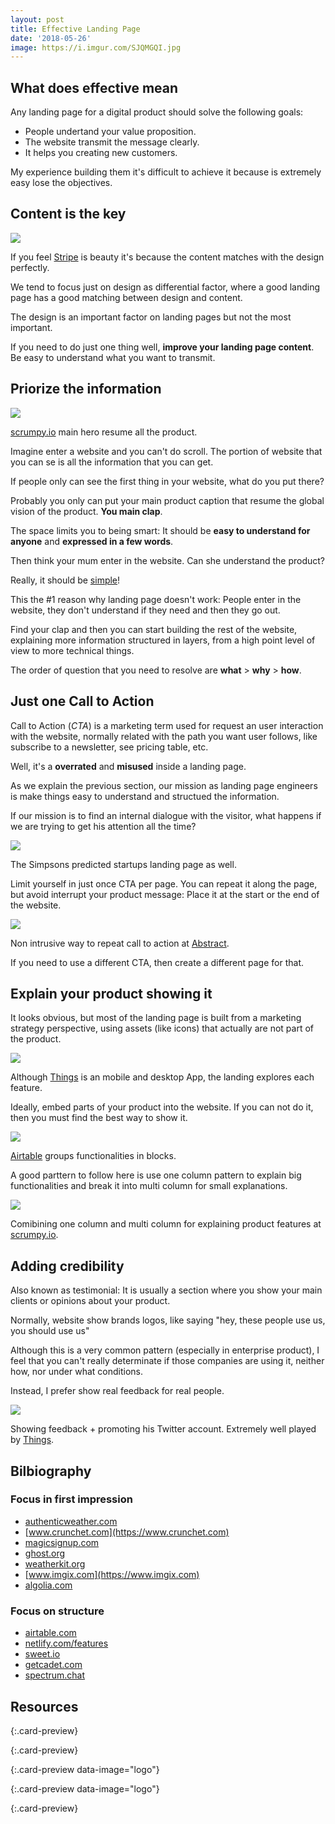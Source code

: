 ```yaml
---
layout: post
title: Effective Landing Page
date: '2018-05-26'
image: https://i.imgur.com/SJQMGQI.jpg
---
```


## What does effective mean

Any landing page for a digital product should solve the following goals:

- People undertand your value proposition.
- The website transmit the message clearly.
- It helps you creating new customers.

My experience building them it's difficult to achieve it because is extremely easy lose the objectives.

## Content is the key

![](https://i.imgur.com/qZ8XJUE.png)
<figcaption>If you feel <a href="https://stripe.com/es/billing">Stripe</a> is beauty it's because the content matches with the design perfectly.</figcaption>

We tend to focus just on design as differential factor, where a good landing page has a good matching between design and content.

The design is an important factor on landing pages but not the most important.

If you need to do just one thing well, **improve your landing page content**. Be easy to understand what you want to transmit.

## Priorize the information

![](https://i.imgur.com/5knUUbb.png)
<figcaption><a href="https://scrumpy.io/">scrumpy.io</a> main hero resume all the product.</figcaption>

Imagine enter a website and you can't do scroll. The portion of website that you can se is all the information that you can get.

If people only can see the first thing in your website, what do you put there? 

Probably you only can put your main product caption that resume the global vision of the product. **You main clap**.

The space limits you to being smart: It should be **easy to understand for anyone** and **expressed in a few words**.

Then think your mum enter in the website. Can she understand the product? 

Really, it should be <u>simple</u>!

This the #1 reason why landing page doesn't work: People enter in the website, they don't understand if they need and then they go out.

Find your clap and then you can start building the rest of the website, explaining more information structured in layers, from a high point level of view to more technical things.

The order of question that you need to resolve are **what** > **why** > **how**.

## Just one Call to Action

Call to Action (*CTA*) is a marketing term used for request an user interaction with the website, normally related with the path you want user follows, like subscribe to a newsletter, see pricing table, etc.

Well, it's a **overrated** and **misused** inside a landing page.

As we explain the previous section, our mission as landing page  engineers is make things easy to understand and structued the information.

If our mission is to find an internal dialogue with the visitor, what happens if we are trying to get his attention all the time?

![](https://i.imgur.com/NX3BQ3a.gif)
<figcaption>The Simpsons predicted startups landing page as well.</figcaption>

Limit yourself in just once CTA per page. You can repeat it along the page, but avoid interrupt your product message: Place it at the start or the end of the website.

![](https://i.imgur.com/dHqqwBH.png)
<figcaption>Non intrusive way to repeat call to action at <a href="https://www.goabstract.com/">Abstract</a>.</figcaption>

If you need to use a different CTA, then create a different page for that.

## Explain your product showing it

It looks obvious, but most of the landing page is built from a marketing strategy perspective, using assets (like icons) that actually are not part of the product.

![](https://i.imgur.com/ZyEpvDH.png)
<figcaption>Although <a href="https://culturedcode.com/things/whats-new/">Things</a> is an mobile and desktop App, the landing explores each feature.</figcaption>

Ideally, embed parts of your product into the website. If you can not do it, then you must find the best way to show it.

![](https://i.imgur.com/xSoZni5.gif)
<figcaption><a href="https://airtable.com/blocks">Airtable</a> groups functionalities in blocks.</figcaption>

A good parttern to follow here is use one column pattern to explain big functionalities and break it into multi column for small explanations.

![](https://i.imgur.com/i6OawSv.png)
<figcaption>Comibining one column and multi column for explaining product features at <a href="https://scrumpy.io/">scrumpy.io</a>.</figcaption>

## Adding credibility

Also known as testimonial: It is usually a section where you show your main clients or opinions about your product.

Normally, website show brands logos, like saying "hey, these people use us, you should use us"

Although this is a very common pattern (especially in enterprise product), I feel that you can't really determinate if those companies are using it, neither how, nor under what conditions.

Instead, I prefer show real feedback for real people.

![](https://i.imgur.com/98QkIS0.png)
<figcaption>Showing feedback + promoting his Twitter account. Extremely well played by <a href="https://culturedcode.com/things/whats-new/">Things</a>.</figcaption>

## Bilbiography

### Focus in first impression

- [authenticweather.com](http://authenticweather.com)
- [www.crunchet.com](https://www.crunchet.com)
- [magicsignup.com](https://magicsignup.com)
- [ghost.org](https://ghost.org)
- [weatherkit.org](https://weatherkit.org)
- [www.imgix.com](https://www.imgix.com)
- [algolia.com](https://www.algolia.com/)

### Focus on structure

- [airtable.com](https://airtable.com)
- [netlify.com/features](https://www.netlify.com/features)
- [sweet.io](https://sweet.io)
- [getcadet.com](https://getcadet.com)
- [spectrum.chat](https://spectrum.chat/features)

## Resources

[](https://www.froala.com/design-blocks#playground){:.card-preview}

[](http://tachyons.io/components/){:.card-preview}

[](https://goodui.org/){:.card-preview data-image="logo"}

[](http://thelandingpagecourse.com/landing-page-copywriting-for-conversion/){:.card-preview data-image="logo"}

[](https://undraw.co/illustrations){:.card-preview}




